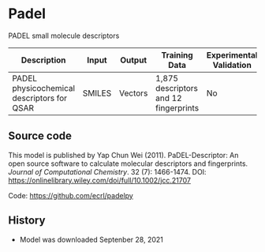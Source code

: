 # Padel

PADEL small molecule descriptors

| Description | Input  | Output  | Training Data | Experimental Validation |
| ------- | --- | --- | --- | --- |
| PADEL physicochemical descriptors for QSAR | SMILES | Vectors | 1,875 descriptors and 12 fingerprints | No |

## Source code
This model is published by Yap Chun Wei (2011). PaDEL-Descriptor: An open source software to calculate molecular descriptors and fingerprints. *Journal of Computational Chemistry*. 32 (7): 1466-1474. DOI: https://onlinelibrary.wiley.com/doi/full/10.1002/jcc.21707

Code: https://github.com/ecrl/padelpy

## History
- Model was downloaded Septenber 28, 2021
